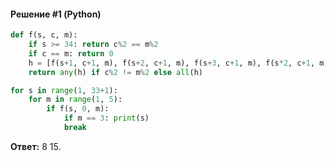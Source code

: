 #### Решение #1 (Python)
```python
def f(s, c, m):
	if s >= 34: return c%2 == m%2
	if c == m: return 0
	h = [f(s+1, c+1, m), f(s+2, c+1, m), f(s+3, c+1, m), f(s*2, c+1, m)]
	return any(h) if c%2 != m%2 else all(h)

for s in range(1, 33+1):
	for m in range(1, 5):
		if f(s, 0, m):
			if m == 3: print(s)
			break
```

**Ответ:** 8 15.
